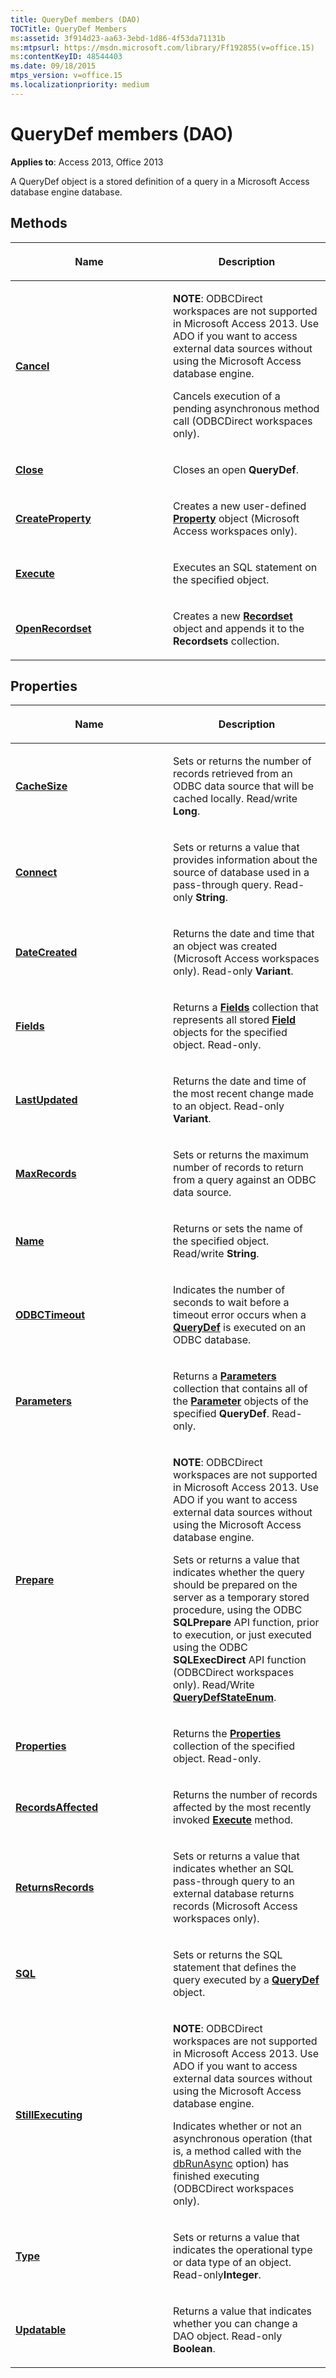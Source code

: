 ```yaml
---
title: QueryDef members (DAO)
TOCTitle: QueryDef Members
ms:assetid: 3f914d23-aa63-3ebd-1d86-4f53da71131b
ms:mtpsurl: https://msdn.microsoft.com/library/Ff192855(v=office.15)
ms:contentKeyID: 48544403
ms.date: 09/18/2015
mtps_version: v=office.15
ms.localizationpriority: medium
---
```


# QueryDef members (DAO)


**Applies to**: Access 2013, Office 2013

A QueryDef object is a stored definition of a query in a Microsoft Access database engine database.

## Methods

<table>
<colgroup>
<col style="width: 50%" />
<col style="width: 50%" />
</colgroup>
<thead>
<tr class="header">
<th><p>Name</p></th>
<th><p>Description</p></th>
</tr>
</thead>
<tbody>
<tr class="odd">
<td><p><strong><a href="querydef-cancel-method-dao.md">Cancel</a></strong></p></td>
<td><p><strong>NOTE</strong>: ODBCDirect workspaces are not supported in Microsoft Access 2013. Use ADO if you want to access external data sources without using the Microsoft Access database engine.</p>
<p>Cancels execution of a pending asynchronous method call (ODBCDirect workspaces only).</p></td>
</tr>
<tr class="even">
<td><p><strong><a href="querydef-close-method-dao.md">Close</a></strong></p></td>
<td><p>Closes an open <strong>QueryDef</strong>.</p></td>
</tr>
<tr class="odd">
<td><p><strong><a href="querydef-createproperty-method-dao.md">CreateProperty</a></strong></p></td>
<td><p>Creates a new user-defined <strong><a href="property-object-dao.md">Property</a></strong> object (Microsoft Access workspaces only).</p></td>
</tr>
<tr class="even">
<td><p><strong><a href="querydef-execute-method-dao.md">Execute</a></strong></p></td>
<td><p>Executes an SQL statement on the specified object.</p></td>
</tr>
<tr class="odd">
<td><p><strong><a href="querydef-openrecordset-method-dao.md">OpenRecordset</a></strong></p></td>
<td><p>Creates a new <strong><a href="recordset-object-dao.md">Recordset</a></strong> object and appends it to the <strong>Recordsets</strong> collection.</p></td>
</tr>
</tbody>
</table>


## Properties

<table>
<colgroup>
<col style="width: 50%" />
<col style="width: 50%" />
</colgroup>
<thead>
<tr class="header">
<th><p>Name</p></th>
<th><p>Description</p></th>
</tr>
</thead>
<tbody>
<tr class="odd">
<td><p><strong><a href="querydef-cachesize-property-dao.md">CacheSize</a></strong></p></td>
<td><p>Sets or returns the number of records retrieved from an ODBC data source that will be cached locally. Read/write <strong>Long</strong>.</p></td>
</tr>
<tr class="even">
<td><p><strong><a href="querydef-connect-property-dao.md">Connect</a></strong></p></td>
<td><p>Sets or returns a value that provides information about the source of database used in a pass-through query. Read-only <strong>String</strong>.</p></td>
</tr>
<tr class="odd">
<td><p><strong><a href="querydef-datecreated-property-dao.md">DateCreated</a></strong></p></td>
<td><p>Returns the date and time that an object was created (Microsoft Access workspaces only). Read-only <strong>Variant</strong>.</p></td>
</tr>
<tr class="even">
<td><p><strong><a href="querydef-fields-property-dao.md">Fields</a></strong></p></td>
<td><p>Returns a <strong><a href="fields-collection-dao.md">Fields</a></strong> collection that represents all stored <strong><a href="field-object-dao.md">Field</a></strong> objects for the specified object. Read-only.</p></td>
</tr>
<tr class="odd">
<td><p><strong><a href="querydef-lastupdated-property-dao.md">LastUpdated</a></strong></p></td>
<td><p>Returns the date and time of the most recent change made to an object. Read-only <strong>Variant</strong>.</p></td>
</tr>
<tr class="even">
<td><p><strong><a href="querydef-maxrecords-property-dao.md">MaxRecords</a></strong></p></td>
<td><p>Sets or returns the maximum number of records to return from a query against an ODBC data source.</p></td>
</tr>
<tr class="odd">
<td><p><strong><a href="querydef-name-property-dao.md">Name</a></strong></p></td>
<td><p>Returns or sets the name of the specified object. Read/write <strong>String</strong>.</p></td>
</tr>
<tr class="even">
<td><p><strong><a href="querydef-odbctimeout-property-dao.md">ODBCTimeout</a></strong></p></td>
<td><p>Indicates the number of seconds to wait before a timeout error occurs when a <strong><a href="querydef-object-dao.md">QueryDef</a></strong> is executed on an ODBC database.</p></td>
</tr>
<tr class="odd">
<td><p><strong><a href="querydef-parameters-property-dao.md">Parameters</a></strong></p></td>
<td><p>Returns a <strong><a href="parameters-collection-dao.md">Parameters</a></strong> collection that contains all of the <strong><a href="parameter-object-dao.md">Parameter</a></strong> objects of the specified <strong>QueryDef</strong>. Read-only.</p></td>
</tr>
<tr class="even">
<td><p><strong><a href="querydef-prepare-property-dao.md">Prepare</a></strong></p></td>
<td><p><strong>NOTE</strong>: ODBCDirect workspaces are not supported in Microsoft Access 2013. Use ADO if you want to access external data sources without using the Microsoft Access database engine.</p>
<p>Sets or returns a value that indicates whether the query should be prepared on the server as a temporary stored procedure, using the ODBC <strong>SQLPrepare</strong> API function, prior to execution, or just executed using the ODBC <strong>SQLExecDirect</strong> API function (ODBCDirect workspaces only). Read/Write <strong><a href="querydefstateenum-enumeration-dao.md">QueryDefStateEnum</a></strong>.</p></td>
</tr>
<tr class="odd">
<td><p><strong><a href="querydef-properties-property-dao.md">Properties</a></strong></p></td>
<td><p>Returns the <strong><a href="properties-collection-dao.md">Properties</a></strong> collection of the specified object. Read-only.</p></td>
</tr>
<tr class="even">
<td><p><strong><a href="querydef-recordsaffected-property-dao.md">RecordsAffected</a></strong></p></td>
<td><p>Returns the number of records affected by the most recently invoked <strong><a href="querydef-execute-method-dao.md">Execute</a></strong> method.</p></td>
</tr>
<tr class="odd">
<td><p><strong><a href="querydef-returnsrecords-property-dao.md">ReturnsRecords</a></strong></p></td>
<td><p>Sets or returns a value that indicates whether an SQL pass-through query to an external database returns records (Microsoft Access workspaces only).</p></td>
</tr>
<tr class="even">
<td><p><strong><a href="querydef-sql-property-dao.md">SQL</a></strong></p></td>
<td><p>Sets or returns the SQL statement that defines the query executed by a <strong><a href="querydef-object-dao.md">QueryDef</a></strong> object.</p></td>
</tr>
<tr class="odd">
<td><p><strong><a href="querydef-stillexecuting-property-dao.md">StillExecuting</a></strong></p></td>
<td><p><strong>NOTE</strong>: ODBCDirect workspaces are not supported in Microsoft Access 2013. Use ADO if you want to access external data sources without using the Microsoft Access database engine.</p>
<p>Indicates whether or not an asynchronous operation (that is, a method called with the <a href="recordsetoptionenum-enumeration-dao.md">dbRunAsync</a> option) has finished executing (ODBCDirect workspaces only).</p></td>
</tr>
<tr class="even">
<td><p><strong><a href="querydef-type-property-dao.md">Type</a></strong></p></td>
<td><p>Sets or returns a value that indicates the operational type or data type of an object. Read-only<strong>Integer</strong>.</p></td>
</tr>
<tr class="odd">
<td><p><strong><a href="querydef-updatable-property-dao.md">Updatable</a></strong></p></td>
<td><p>Returns a value that indicates whether you can change a DAO object. Read-only <strong>Boolean</strong>.</p></td>
</tr>
</tbody>
</table>

